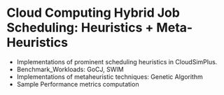 # Cloud Computing Hybrid Job Scheduling: Heuristics + Meta-Heuristics

* Implementations of prominent scheduling heuristics in CloudSimPlus.
* Benchmark_Workloads: GoCJ, SWIM
* Implementations of metaheuristic techniques: Genetic Algorithm
* Sample Performance metrics computation
